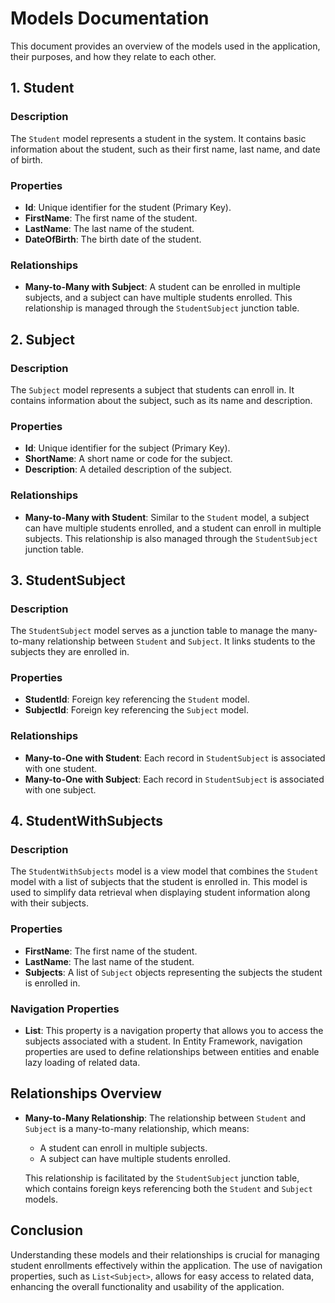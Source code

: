 # Models Documentation

This document provides an overview of the models used in the application, their purposes, and how they relate to each other.

## 1. Student

### Description
The `Student` model represents a student in the system. It contains basic information about the student, such as their first name, last name, and date of birth.

### Properties
- **Id**: Unique identifier for the student (Primary Key).
- **FirstName**: The first name of the student.
- **LastName**: The last name of the student.
- **DateOfBirth**: The birth date of the student.

### Relationships
- **Many-to-Many with Subject**: A student can be enrolled in multiple subjects, and a subject can have multiple students enrolled. This relationship is managed through the `StudentSubject` junction table.

## 2. Subject

### Description
The `Subject` model represents a subject that students can enroll in. It contains information about the subject, such as its name and description.

### Properties
- **Id**: Unique identifier for the subject (Primary Key).
- **ShortName**: A short name or code for the subject.
- **Description**: A detailed description of the subject.

### Relationships
- **Many-to-Many with Student**: Similar to the `Student` model, a subject can have multiple students enrolled, and a student can enroll in multiple subjects. This relationship is also managed through the `StudentSubject` junction table.

## 3. StudentSubject

### Description
The `StudentSubject` model serves as a junction table to manage the many-to-many relationship between `Student` and `Subject`. It links students to the subjects they are enrolled in.

### Properties
- **StudentId**: Foreign key referencing the `Student` model.
- **SubjectId**: Foreign key referencing the `Subject` model.

### Relationships
- **Many-to-One with Student**: Each record in `StudentSubject` is associated with one student.
- **Many-to-One with Subject**: Each record in `StudentSubject` is associated with one subject.

## 4. StudentWithSubjects

### Description
The `StudentWithSubjects` model is a view model that combines the `Student` model with a list of subjects that the student is enrolled in. This model is used to simplify data retrieval when displaying student information along with their subjects.

### Properties
- **FirstName**: The first name of the student.
- **LastName**: The last name of the student.
- **Subjects**: A list of `Subject` objects representing the subjects the student is enrolled in.

### Navigation Properties
- **List<Subject>**: This property is a navigation property that allows you to access the subjects associated with a student. In Entity Framework, navigation properties are used to define relationships between entities and enable lazy loading of related data.

## Relationships Overview

- **Many-to-Many Relationship**: The relationship between `Student` and `Subject` is a many-to-many relationship, which means:
  - A student can enroll in multiple subjects.
  - A subject can have multiple students enrolled.
  
  This relationship is facilitated by the `StudentSubject` junction table, which contains foreign keys referencing both the `Student` and `Subject` models.

## Conclusion

Understanding these models and their relationships is crucial for managing student enrollments effectively within the application. The use of navigation properties, such as `List<Subject>`, allows for easy access to related data, enhancing the overall functionality and usability of the application.
